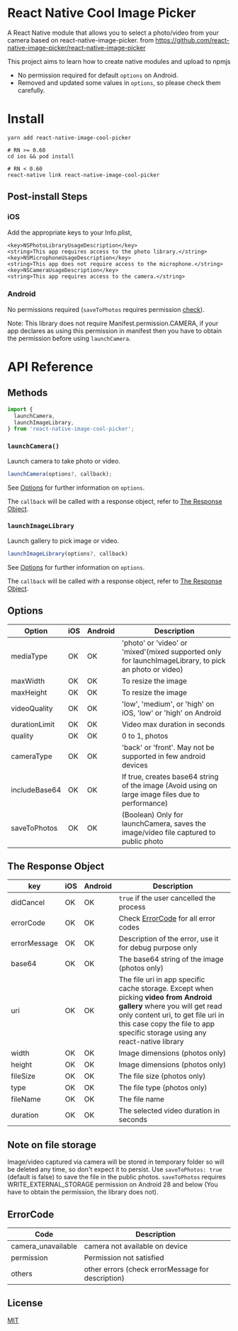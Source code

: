 # React Native Cool Image Picker

A React Native module that allows you to select a photo/video from your camera based on react-native-image-picker.
from https://github.com/react-native-image-picker/react-native-image-picker

This project aims to learn how to create native modules and upload to npmjs

- No permission required for default `options` on Android.
- Removed and updated some values in `options`, so please check them carefully.

# Install

```
yarn add react-native-image-cool-picker

# RN >= 0.60
cd ios && pod install

# RN < 0.60
react-native link react-native-image-cool-picker
```

## Post-install Steps

### iOS

Add the appropriate keys to your Info.plist,

```
<key>NSPhotoLibraryUsageDescription</key>
<string>This app requires access to the photo library.</string>
<key>NSMicrophoneUsageDescription</key>
<string>This app does not require access to the microphone.</string>
<key>NSCameraUsageDescription</key>
<string>This app requires access to the camera.</string>
```

### Android

No permissions required (`saveToPhotos` requires permission [check](#note-on-file-storage)).

Note: This library does not require Manifest.permission.CAMERA, if your app declares as using this permission in manifest then you have to obtain the permission before using `launchCamera`.

# API Reference

## Methods

```js
import {
  launchCamera,
  launchImageLibrary,
} from 'react-native-image-cool-picker';
```

### `launchCamera()`

Launch camera to take photo or video.

```js
launchCamera(options?, callback);
```

See [Options](#options) for further information on `options`.

The `callback` will be called with a response object, refer to [The Response Object](#the-response-object).

### `launchImageLibrary`

Launch gallery to pick image or video.

```js
launchImageLibrary(options?, callback)
```

See [Options](#options) for further information on `options`.

The `callback` will be called with a response object, refer to [The Response Object](#the-response-object).

## Options

| Option        | iOS | Android | Description                                                                                           |
| ------------- | --- | ------- | ----------------------------------------------------------------------------------------------------- |
| mediaType     | OK  | OK      | 'photo' or 'video' or 'mixed'(mixed supported only for launchImageLibrary, to pick an photo or video) |
| maxWidth      | OK  | OK      | To resize the image                                                                                   |
| maxHeight     | OK  | OK      | To resize the image                                                                                   |
| videoQuality  | OK  | OK      | 'low', 'medium', or 'high' on iOS, 'low' or 'high' on Android                                         |
| durationLimit | OK  | OK      | Video max duration in seconds                                                                         |
| quality       | OK  | OK      | 0 to 1, photos                                                                                        |
| cameraType    | OK  | OK      | 'back' or 'front'. May not be supported in few android devices                                        |
| includeBase64 | OK  | OK      | If true, creates base64 string of the image (Avoid using on large image files due to performance)     |
| saveToPhotos  | OK  | OK      | (Boolean) Only for launchCamera, saves the image/video file captured to public photo                  |

## The Response Object

| key          | iOS | Android | Description                                                                                                                                                                                                                                |
| ------------ | --- | ------- | ------------------------------------------------------------------------------------------------------------------------------------------------------------------------------------------------------------------------------------------ |
| didCancel    | OK  | OK      | `true` if the user cancelled the process                                                                                                                                                                                                   |
| errorCode    | OK  | OK      | Check [ErrorCode](#ErrorCode) for all error codes                                                                                                                                                                                          |
| errorMessage | OK  | OK      | Description of the error, use it for debug purpose only                                                                                                                                                                                    |
| base64       | OK  | OK      | The base64 string of the image (photos only)                                                                                                                                                                                               |
| uri          | OK  | OK      | The file uri in app specific cache storage. Except when picking **video from Android gallery** where you will get read only content uri, to get file uri in this case copy the file to app specific storage using any react-native library |
| width        | OK  | OK      | Image dimensions (photos only)                                                                                                                                                                                                             |
| height       | OK  | OK      | Image dimensions (photos only)                                                                                                                                                                                                             |
| fileSize     | OK  | OK      | The file size (photos only)                                                                                                                                                                                                                |
| type         | OK  | OK      | The file type (photos only)                                                                                                                                                                                                                |
| fileName     | OK  | OK      | The file name                                                                                                                                                                                                                              |
| duration     | OK  | OK      | The selected video duration in seconds                                                                                                                                                                                                     |

## Note on file storage

Image/video captured via camera will be stored in temporary folder so will be deleted any time, so don't expect it to persist. Use `saveToPhotos: true` (default is false) to save the file in the public photos. `saveToPhotos` requires WRITE_EXTERNAL_STORAGE permission on Android 28 and below (You have to obtain the permission, the library does not).

## ErrorCode

| Code               | Description                                       |
| ------------------ | ------------------------------------------------- |
| camera_unavailable | camera not available on device                    |
| permission         | Permission not satisfied                          |
| others             | other errors (check errorMessage for description) |

## License

[MIT](LICENSE.md)
